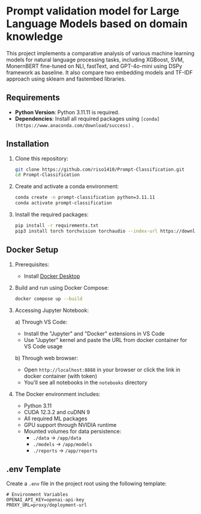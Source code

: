 # Prompt validation model for Large Language Models based on domain knowledge

This project implements a comparative analysis of various machine learning models for natural language processing tasks, including XGBoost, SVM, MonernBERT fine-tuned on NLI, fastText, and GPT-4o-mini using DSPy framework as baseline.
It also compare two embedding models and TF-IDF approach using sklearn and fastembed libraries.

## Requirements

- **Python Version**: Python 3.11.11 is required.
- **Dependencies**: Install all required packages using `[conda](https://www.anaconda.com/download/success)` .

## Installation

1. Clone this repository:

   ```bash
   git clone https://github.com/riso1410/Prompt-Classification.git
   cd Prompt-Classification
   ```

2. Create and activate a conda environment:

   ```bash
   conda create -n prompt-classification python=3.11.11
   conda activate prompt-classification
   ```

3. Install the required packages:

   ```bash
   pip install -r requirements.txt
   pip3 install torch torchvision torchaudio --index-url https://download.pytorch.org/whl/cu124
   ```

## Docker Setup

1. Prerequisites:
   - Install [Docker Desktop](https://www.docker.com/products/docker-desktop/)

2. Build and run using Docker Compose:
   ```bash
   docker compose up --build
   ```

3. Accessing Jupyter Notebook:

   a) Through VS Code:
   - Install the "Jupyter" and "Docker" extensions in VS Code
   - Use "Jupyter" kernel and paste the URL from docker container for VS Code usage

   b) Through web browser:
   - Open `http://localhost:8888` in your browser or click the link in docker container (with token)
   - You'll see all notebooks in the `notebooks` directory

4. The Docker environment includes:
   - Python 3.11
   - CUDA 12.3.2 and cuDNN 9
   - All required ML packages
   - GPU support through NVIDIA runtime
   - Mounted volumes for data persistence:
     - `./data` → `/app/data`
     - `./models` → `/app/models`
     - `./reports` → `/app/reports`


## .env Template

Create a `.env` file in the project root using the following template:

```plaintext
# Environment Variables
OPENAI_API_KEY=openai-api-key
PROXY_URL=proxy/deployment-url
```

